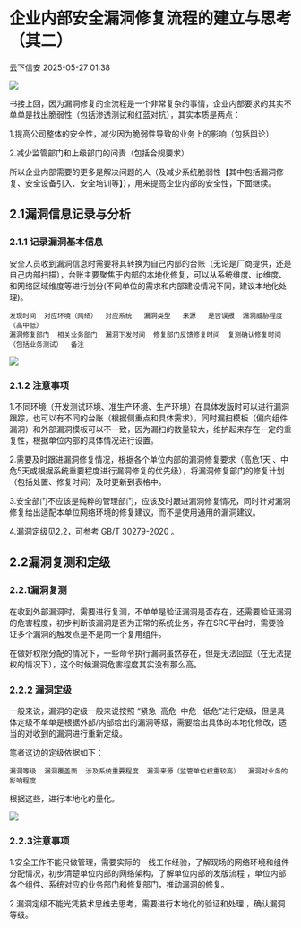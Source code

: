 #  企业内部安全漏洞修复流程的建立与思考（其二）   
 云下信安   2025-05-27 01:38  
  
![](https://mmbiz.qpic.cn/sz_mmbiz_png/GXibMZibXNJ8QV3qtgrVaxvicn9r9W8WeBgu1rXQpDlYfgpX9WCbufjpwF1NibWB5O22x1tuuYKkktZal5IAmVVEkg/640?wx_fmt=png&from=appmsg "")  
  
书接上回，因为漏洞修复的全流程是一个非常复杂的事情，企业内部要求的其实不单单是找出脆弱性（包括渗透测试和红蓝对抗），其实本质是两点：  
  
1.提高公司整体的安全性，减少因为脆弱性导致的业务上的影响（包括舆论）  
  
2.减少监管部门和上级部门的问责（包括合规要求）  
  
所以企业内部需要的更多是解决问题的人（及减少系统脆弱性【其中包括漏洞修复、安全设备引入、安全培训等】），用来提高企业内部的安全性，下面继续。  
## 2.1漏洞信息记录与分析  
### 2.1.1 记录漏洞基本信息  
  
安全人员收到漏洞信息时需要将其转换为自己内部的台账（无论是厂商提供，还是自己内部扫描），台账主要聚焦于内部的本地化修复，可以从系统维度、ip维度、和网络区域维度等进行划分(不同单位的需求和内部建设情况不同，建议本地化处理)。  
```
发现时间  对应环境（网络）  对应系统   漏洞类型   来源   是否误报  漏洞威胁程度（高中低）  
漏洞修复部门  相关业务部门  漏洞下发时间  修复部门反馈修复时间  复测确认修复时间（包括业务测试）  备注
```  
  
![](https://mmbiz.qpic.cn/sz_mmbiz_png/GXibMZibXNJ8QV3qtgrVaxvicn9r9W8WeBgJf5ztnv2uOHl6jUaR6KZStiaI20QuicfeqXhcPn0SQHoV2F6xeF6Ptiaw/640?wx_fmt=png&from=appmsg "")  
### 2.1.2 注意事项  
  
1.不同环境（开发测试环境、准生产环境、生产环境）在具体发版时可以进行漏洞跟踪，也可以有不同的台账（根据侧重点和具体需求），同时漏扫模板（偏向组件漏洞）和外部漏洞模板可以不一致，因为漏扫的数量较大，维护起来存在一定的重复性，根据单位内部的具体情况进行设置。  
  
2.需要及时跟进漏洞修复情况，根据各个单位内部的漏洞修复要求（高危1天 、中危5天或根据系统重要程度进行漏洞修复的优先级），将漏洞修复部门的修复计划（包括处置、修复时间）及时更新到表格中。  
  
3.安全部门不应该是纯粹的管理部门，应该及时跟进漏洞修复情况，同时针对漏洞修复给出适配本单位网络环境的修复建议，而不是使用通用的漏洞建议。  
  
4.漏洞定级见2.2，可参考 GB/T 30279-2020 。  
## 2.2漏洞复测和定级  
### 2.2.1漏洞复测  
  
在收到外部漏洞时，需要进行复测，不单单是验证漏洞是否存在，还需要验证漏洞的危害程度，初步判断该漏洞是否为正常的系统业务，存在SRC平台时，需要验证多个漏洞的触发点是不是同一个复用组件。  
  
在做好权限分配的情况下，一些命令执行漏洞虽然存在，但是无法回显（在无法提权的情况下），这个时候漏洞危害程度其实没有那么高。  
### 2.2.2 漏洞定级  
  
一般来说，漏洞的定级一般来说按照 “紧急  高危  中危   低危”进行定级，但是具体定级不单单是根据外部/内部给出的漏洞等级，需要给出具体的本地化修改，适当的对收到的漏洞进行重新定级。  
  
笔者这边的定级依据如下：  
```
漏洞等级  漏洞覆盖面  涉及系统重要程度  漏洞来源（监管单位权重较高）  漏洞对业务的影响程度
```  
  
根据这些，进行本地化的量化。  
  
![](https://mmbiz.qpic.cn/sz_mmbiz_png/GXibMZibXNJ8QV3qtgrVaxvicn9r9W8WeBgaOyQPY4eMeVzV1maBMGicd4ksWGwODl0xAs9BN7sEibxE4ec93eKwVFw/640?wx_fmt=png&from=appmsg "")  
### 2.2.3注意事项   
  
1.安全工作不能只做管理，需要实际的一线工作经验，了解现场的网络环境和组件分配情况，初步清楚单位内部的网络架构，了解单位内部的发版流程 ，单位内部各个组件、系统对应的业务部门和修复部门，推动漏洞的修复。  
  
2.漏洞定级不能光凭技术思维去思考，需要进行本地化的验证和处理 ，确认漏洞等级。  
  
  
